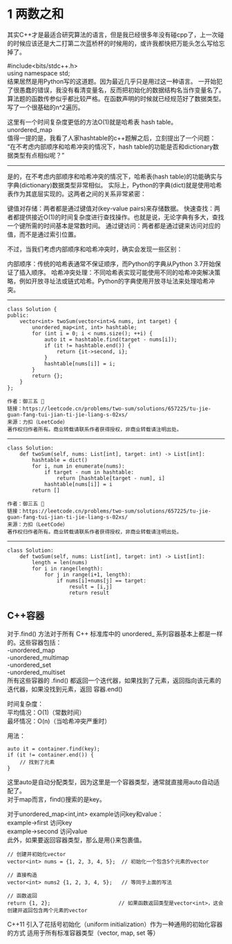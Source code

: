 # 1 两数之和
其实C++才是最适合研究算法的语言，但是我已经很多年没有碰cpp了，上一次碰的时候应该还是大二打第二次蓝桥杯的时候用的，或许我都快把万能头怎么写给忘掉了。

#include<bits/stdc++.h>  
using namespace std;  
结果居然是用Python写的这道题。因为最近几乎只是用过这一种语言。
一开始犯了很愚蠢的错误，我没有看清变量名，反而把初始化的数据结构名当作变量名了。
算法题的函数传参似乎都比较严格。在函数声明的时候就已经规范好了数据类型。
写了一个很基础的n^2遍历。

这里有一个时间复杂度更低的方法O(1)就是哈希表 hash table。  
unordered_map  
值得一提的是，我看了人家hashtable的c++题解之后，立刻提出了一个问题：  
“在不考虑内部顺序和哈希冲突的情况下，hash table的功能是否和dictionary数据类型有点相似呢？”  

---
是的，在不考虑内部顺序和哈希冲突的情况下，哈希表(hash table)的功能确实与字典(dictionary)数据类型非常相似。
实际上，Python的字典(dict)就是使用哈希表作为其底层实现的。这两者之间的关系非常紧密：

键值对存储：两者都是通过键值对(key-value pairs)来存储数据。
快速查找：两者都提供接近O(1)的时间复杂度进行查找操作。也就是说，无论字典有多大，查找一个键所需的时间基本是常数时间。
通过键访问：两者都是通过键来访问对应的值，而不是通过索引位置。

不过，当我们考虑内部顺序和哈希冲突时，确实会发现一些区别：

内部顺序：传统的哈希表通常不保证顺序，而Python的字典从Python 3.7开始保证了插入顺序。
哈希冲突处理：不同哈希表实现可能使用不同的哈希冲突解决策略，例如开放寻址法或链式哈希。Python的字典使用开放寻址法来处理哈希冲突。  

---
    class Solution {
    public:
        vector<int> twoSum(vector<int>& nums, int target) {
            unordered_map<int, int> hashtable;
            for (int i = 0; i < nums.size(); ++i) {
                auto it = hashtable.find(target - nums[i]);
                if (it != hashtable.end()) {
                    return {it->second, i};
                }
                hashtable[nums[i]] = i;
            }
            return {};
        }
    };

    作者：御三五 🥇
    链接：https://leetcode.cn/problems/two-sum/solutions/657225/tu-jie-guan-fang-tui-jian-ti-jie-liang-s-02xs/
    来源：力扣（LeetCode）
    著作权归作者所有。商业转载请联系作者获得授权，非商业转载请注明出处。

---

    class Solution:
        def twoSum(self, nums: List[int], target: int) -> List[int]:
            hashtable = dict()
            for i, num in enumerate(nums):
                if target - num in hashtable:
                    return [hashtable[target - num], i]
                hashtable[nums[i]] = i
            return []

    作者：御三五 🥇
    链接：https://leetcode.cn/problems/two-sum/solutions/657225/tu-jie-guan-fang-tui-jian-ti-jie-liang-s-02xs/
    来源：力扣（LeetCode）
    著作权归作者所有。商业转载请联系作者获得授权，非商业转载请注明出处。

---

    class Solution:
        def twoSum(self, nums: List[int], target: int) -> List[int]:
            length = len(nums)
            for i in range(length):
                for j in range(i+1, length):
                    if nums[i]+nums[j] == target:
                        result = [i,j]
                        return result


## C++容器
对于.find() 方法对于所有 C++ 标准库中的 unordered_ 系列容器基本上都是一样的。这些容器包括：  
-unordered_map  
-unordered_multimap  
-unordered_set  
-unordered_multiset  
所有这些容器的 .find() 都返回一个迭代器，如果找到了元素，返回指向该元素的迭代器，如果没找到元素，返回 容器.end()    

时间复杂度：  
平均情况：O(1)（常数时间）  
最坏情况：O(n)（当哈希冲突严重时）

用法：  

    auto it = container.find(key);
    if (it != container.end()) {
        // 找到了元素
    }

这里auto是自动分配类型，因为这里是一个容器类型，通常就直接用auto自动适配了。  
对于map而言，find()搜索的是key。  

对于unordered_map<int,int> example访问key和value：   
example->first 访问key  
example->second 访问value  
此外，如果要返回容器类型，那么是用{}来包裹值。  

    // 创建并初始化vector
    vector<int> nums = {1, 2, 3, 4, 5};  // 初始化一个包含5个元素的vector

    // 直接构造
    vector<int> nums2 {1, 2, 3, 4, 5};   // 等同于上面的写法

    // 函数返回
    return {1, 2};                      // 如果函数返回类型是vector<int>，这会创建并返回包含两个元素的vector

C++11 引入了花括号初始化（uniform initialization）作为一种通用的初始化容器的方式
适用于所有标准容器类型（vector, map, set 等）
